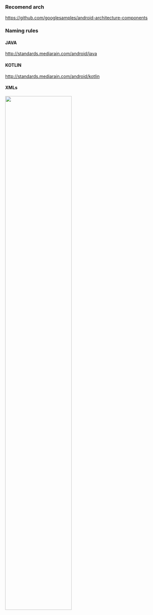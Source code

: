 ### Recomend arch
https://github.com/googlesamples/android-architecture-components

### Naming rules
#### JAVA
http://standards.mediarain.com/android/java
#### KOTLIN
http://standards.mediarain.com/android/kotlin
#### XMLs
<a href="https://jeroenmols.com/blog/2016/03/07/resourcenaming/">
<img src="https://jeroenmols.com/img/blog/resourcenaming/resourcenaming_cheatsheet.png" width="65%">
</a>
